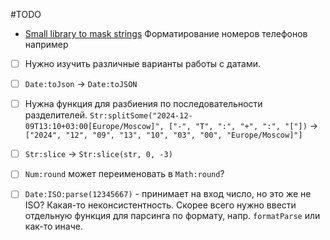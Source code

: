 #TODO

- [Small library to mask strings](https://github.com/vtex/msk)
  Форматирование номеров телефонов например

- [ ] Нужно изучить различные варианты работы с датами.

- [ ] `Date:toJson` -> `Date:toJSON`

- [ ] Нужна функция для разбиения по последовательности разделителей.
      `Str:splitSome("2024-12-09T13:10+03:00[Europe/Moscow]", ["-", "T", ":", "+", ":", "["])`
      -> `["2024", "12", "09", "13", "10", "03", "00", "Europe/Moscow]"]`

- [ ] `Str:slice` -> `Str:slice(str, 0, -3)`

- [ ] `Num:round` может переименовать в `Math:round`?

- [ ] `Date:ISO:parse(12345667)` - принимает на вход число, но это же не ISO?
      Какая-то неконсистентность. Скорее всего нужно ввести отдельную функция для
      парсинга по формату, напр. `formatParse` или как-то иначе.
